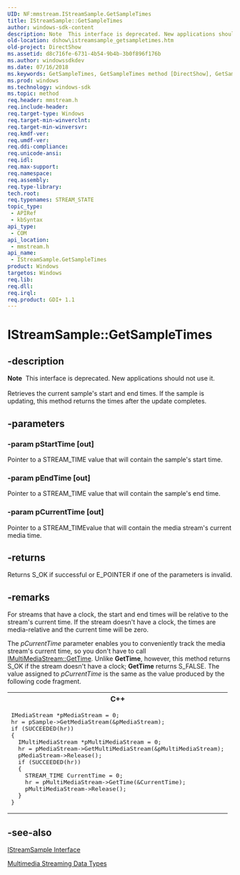 ```yaml
---
UID: NF:mmstream.IStreamSample.GetSampleTimes
title: IStreamSample::GetSampleTimes
author: windows-sdk-content
description: Note  This interface is deprecated. New applications should not use it. Retrieves the current sample's start and end times. If the sample is updating, this method returns the times after the update completes.
old-location: dshow\istreamsample_getsampletimes.htm
old-project: DirectShow
ms.assetid: d8c716fe-6731-4b54-9b4b-3b0f896f176b
ms.author: windowssdkdev
ms.date: 07/16/2018
ms.keywords: GetSampleTimes, GetSampleTimes method [DirectShow], GetSampleTimes method [DirectShow],IStreamSample interface, IStreamSample interface [DirectShow],GetSampleTimes method, IStreamSample.GetSampleTimes, IStreamSample::GetSampleTimes, IStreamSampleGetSampleTimes, dshow.istreamsample_getsampletimes, mmstream/IStreamSample::GetSampleTimes
ms.prod: windows
ms.technology: windows-sdk
ms.topic: method
req.header: mmstream.h
req.include-header: 
req.target-type: Windows
req.target-min-winverclnt: 
req.target-min-winversvr: 
req.kmdf-ver: 
req.umdf-ver: 
req.ddi-compliance: 
req.unicode-ansi: 
req.idl: 
req.max-support: 
req.namespace: 
req.assembly: 
req.type-library: 
tech.root: 
req.typenames: STREAM_STATE
topic_type:
 - APIRef
 - kbSyntax
api_type:
 - COM
api_location:
 - mmstream.h
api_name:
 - IStreamSample.GetSampleTimes
product: Windows
targetos: Windows
req.lib: 
req.dll: 
req.irql: 
req.product: GDI+ 1.1
---
```


# IStreamSample::GetSampleTimes


## -description



<div class="alert"><b>Note</b>  This interface is deprecated. New applications should not use it.</div>
<div> </div>
Retrieves the current sample's start and end times. If the sample is updating, this method returns the times after the update completes.




## -parameters




### -param pStartTime [out]

Pointer to a STREAM_TIME value that will contain the sample's start time.


### -param pEndTime [out]

Pointer to a STREAM_TIME value that will contain the sample's end time.


### -param pCurrentTime [out]

Pointer to a STREAM_TIMEvalue that will contain the media stream's current media time.


## -returns



Returns S_OK if successful or E_POINTER if one of the parameters is invalid.




## -remarks



For streams that have a clock, the start and end times will be relative to the stream's current time. If the stream doesn't have a clock, the times are media-relative and the current time will be zero.

The <i>pCurrentTime</i> parameter enables you to conveniently track the media stream's current time, so you don't have to call <a href="https://msdn.microsoft.com/da92c68b-176c-4773-9ae1-63f803bc206e">IMultiMediaStream::GetTime</a>. Unlike <b>GetTime</b>, however, this method returns S_OK if the stream doesn't have a clock; <b>GetTime</b> returns S_FALSE. The value assigned to <i>pCurrentTime</i> is the same as the value produced by the following code fragment.

<div class="code"><span codelanguage="ManagedCPlusPlus"><table>
<tr>
<th>C++</th>
</tr>
<tr>
<td>
<pre>
IMediaStream *pMediaStream = 0;
hr = pSample-&gt;GetMediaStream(&amp;pMediaStream);
if (SUCCEEDED(hr))
{
  IMultiMediaStream *pMultiMediaStream = 0;
  hr = pMediaStream-&gt;GetMultiMediaStream(&amp;pMultiMediaStream);
  pMediaStream-&gt;Release();
  if (SUCCEEDED(hr))
  {
    STREAM_TIME CurrentTime = 0;
    hr = pMultiMediaStream-&gt;GetTime(&amp;CurrentTime);
    pMultiMediaStream-&gt;Release();
  }
}
</pre>
</td>
</tr>
</table></span></div>



## -see-also




<a href="https://msdn.microsoft.com/57818d7d-3290-46f7-a3fd-8585cdd64ec3">IStreamSample Interface</a>



<a href="https://msdn.microsoft.com/750a7992-e2ef-4149-b1c8-c5201f6af035">Multimedia Streaming Data Types</a>
 

 

